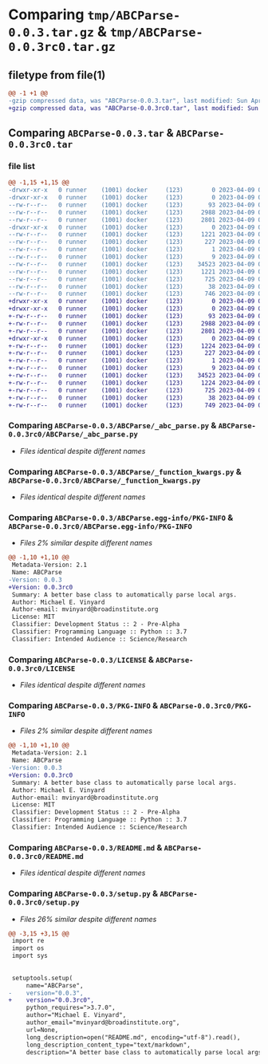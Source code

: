 # Comparing `tmp/ABCParse-0.0.3.tar.gz` & `tmp/ABCParse-0.0.3rc0.tar.gz`

## filetype from file(1)

```diff
@@ -1 +1 @@
-gzip compressed data, was "ABCParse-0.0.3.tar", last modified: Sun Apr  9 05:01:46 2023, max compression
+gzip compressed data, was "ABCParse-0.0.3rc0.tar", last modified: Sun Apr  9 04:45:15 2023, max compression
```

## Comparing `ABCParse-0.0.3.tar` & `ABCParse-0.0.3rc0.tar`

### file list

```diff
@@ -1,15 +1,15 @@
-drwxr-xr-x   0 runner    (1001) docker     (123)        0 2023-04-09 05:01:46.718174 ABCParse-0.0.3/
-drwxr-xr-x   0 runner    (1001) docker     (123)        0 2023-04-09 05:01:46.718174 ABCParse-0.0.3/ABCParse/
--rw-r--r--   0 runner    (1001) docker     (123)       93 2023-04-09 05:01:37.000000 ABCParse-0.0.3/ABCParse/__init__.py
--rw-r--r--   0 runner    (1001) docker     (123)     2988 2023-04-09 05:01:37.000000 ABCParse-0.0.3/ABCParse/_abc_parse.py
--rw-r--r--   0 runner    (1001) docker     (123)     2801 2023-04-09 05:01:37.000000 ABCParse-0.0.3/ABCParse/_function_kwargs.py
-drwxr-xr-x   0 runner    (1001) docker     (123)        0 2023-04-09 05:01:46.718174 ABCParse-0.0.3/ABCParse.egg-info/
--rw-r--r--   0 runner    (1001) docker     (123)     1221 2023-04-09 05:01:46.000000 ABCParse-0.0.3/ABCParse.egg-info/PKG-INFO
--rw-r--r--   0 runner    (1001) docker     (123)      227 2023-04-09 05:01:46.000000 ABCParse-0.0.3/ABCParse.egg-info/SOURCES.txt
--rw-r--r--   0 runner    (1001) docker     (123)        1 2023-04-09 05:01:46.000000 ABCParse-0.0.3/ABCParse.egg-info/dependency_links.txt
--rw-r--r--   0 runner    (1001) docker     (123)        9 2023-04-09 05:01:46.000000 ABCParse-0.0.3/ABCParse.egg-info/top_level.txt
--rw-r--r--   0 runner    (1001) docker     (123)    34523 2023-04-09 05:01:37.000000 ABCParse-0.0.3/LICENSE
--rw-r--r--   0 runner    (1001) docker     (123)     1221 2023-04-09 05:01:46.718174 ABCParse-0.0.3/PKG-INFO
--rw-r--r--   0 runner    (1001) docker     (123)      725 2023-04-09 05:01:37.000000 ABCParse-0.0.3/README.md
--rw-r--r--   0 runner    (1001) docker     (123)       38 2023-04-09 05:01:46.718174 ABCParse-0.0.3/setup.cfg
--rw-r--r--   0 runner    (1001) docker     (123)      746 2023-04-09 05:01:37.000000 ABCParse-0.0.3/setup.py
+drwxr-xr-x   0 runner    (1001) docker     (123)        0 2023-04-09 04:45:15.028167 ABCParse-0.0.3rc0/
+drwxr-xr-x   0 runner    (1001) docker     (123)        0 2023-04-09 04:45:15.028167 ABCParse-0.0.3rc0/ABCParse/
+-rw-r--r--   0 runner    (1001) docker     (123)       93 2023-04-09 04:45:05.000000 ABCParse-0.0.3rc0/ABCParse/__init__.py
+-rw-r--r--   0 runner    (1001) docker     (123)     2988 2023-04-09 04:45:05.000000 ABCParse-0.0.3rc0/ABCParse/_abc_parse.py
+-rw-r--r--   0 runner    (1001) docker     (123)     2801 2023-04-09 04:45:05.000000 ABCParse-0.0.3rc0/ABCParse/_function_kwargs.py
+drwxr-xr-x   0 runner    (1001) docker     (123)        0 2023-04-09 04:45:15.028167 ABCParse-0.0.3rc0/ABCParse.egg-info/
+-rw-r--r--   0 runner    (1001) docker     (123)     1224 2023-04-09 04:45:14.000000 ABCParse-0.0.3rc0/ABCParse.egg-info/PKG-INFO
+-rw-r--r--   0 runner    (1001) docker     (123)      227 2023-04-09 04:45:14.000000 ABCParse-0.0.3rc0/ABCParse.egg-info/SOURCES.txt
+-rw-r--r--   0 runner    (1001) docker     (123)        1 2023-04-09 04:45:14.000000 ABCParse-0.0.3rc0/ABCParse.egg-info/dependency_links.txt
+-rw-r--r--   0 runner    (1001) docker     (123)        9 2023-04-09 04:45:14.000000 ABCParse-0.0.3rc0/ABCParse.egg-info/top_level.txt
+-rw-r--r--   0 runner    (1001) docker     (123)    34523 2023-04-09 04:45:05.000000 ABCParse-0.0.3rc0/LICENSE
+-rw-r--r--   0 runner    (1001) docker     (123)     1224 2023-04-09 04:45:15.028167 ABCParse-0.0.3rc0/PKG-INFO
+-rw-r--r--   0 runner    (1001) docker     (123)      725 2023-04-09 04:45:05.000000 ABCParse-0.0.3rc0/README.md
+-rw-r--r--   0 runner    (1001) docker     (123)       38 2023-04-09 04:45:15.028167 ABCParse-0.0.3rc0/setup.cfg
+-rw-r--r--   0 runner    (1001) docker     (123)      749 2023-04-09 04:45:05.000000 ABCParse-0.0.3rc0/setup.py
```

### Comparing `ABCParse-0.0.3/ABCParse/_abc_parse.py` & `ABCParse-0.0.3rc0/ABCParse/_abc_parse.py`

 * *Files identical despite different names*

### Comparing `ABCParse-0.0.3/ABCParse/_function_kwargs.py` & `ABCParse-0.0.3rc0/ABCParse/_function_kwargs.py`

 * *Files identical despite different names*

### Comparing `ABCParse-0.0.3/ABCParse.egg-info/PKG-INFO` & `ABCParse-0.0.3rc0/ABCParse.egg-info/PKG-INFO`

 * *Files 2% similar despite different names*

```diff
@@ -1,10 +1,10 @@
 Metadata-Version: 2.1
 Name: ABCParse
-Version: 0.0.3
+Version: 0.0.3rc0
 Summary: A better base class to automatically parse local args.
 Author: Michael E. Vinyard
 Author-email: mvinyard@broadinstitute.org
 License: MIT
 Classifier: Development Status :: 2 - Pre-Alpha
 Classifier: Programming Language :: Python :: 3.7
 Classifier: Intended Audience :: Science/Research
```

### Comparing `ABCParse-0.0.3/LICENSE` & `ABCParse-0.0.3rc0/LICENSE`

 * *Files identical despite different names*

### Comparing `ABCParse-0.0.3/PKG-INFO` & `ABCParse-0.0.3rc0/PKG-INFO`

 * *Files 2% similar despite different names*

```diff
@@ -1,10 +1,10 @@
 Metadata-Version: 2.1
 Name: ABCParse
-Version: 0.0.3
+Version: 0.0.3rc0
 Summary: A better base class to automatically parse local args.
 Author: Michael E. Vinyard
 Author-email: mvinyard@broadinstitute.org
 License: MIT
 Classifier: Development Status :: 2 - Pre-Alpha
 Classifier: Programming Language :: Python :: 3.7
 Classifier: Intended Audience :: Science/Research
```

### Comparing `ABCParse-0.0.3/README.md` & `ABCParse-0.0.3rc0/README.md`

 * *Files identical despite different names*

### Comparing `ABCParse-0.0.3/setup.py` & `ABCParse-0.0.3rc0/setup.py`

 * *Files 26% similar despite different names*

```diff
@@ -3,15 +3,15 @@
 import re
 import os
 import sys
 
 
 setuptools.setup(
     name="ABCParse",
-    version="0.0.3",
+    version="0.0.3rc0",
     python_requires=">3.7.0",
     author="Michael E. Vinyard",
     author_email="mvinyard@broadinstitute.org",
     url=None,
     long_description=open("README.md", encoding="utf-8").read(),
     long_description_content_type="text/markdown",
     description="A better base class to automatically parse local args.",
```

